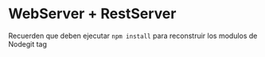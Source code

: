 # WebServer + RestServer
Recuerden que deben ejecutar ```npm install``` para reconstruir los 
modulos de Nodegit tag